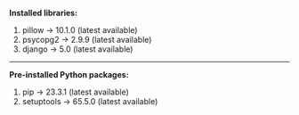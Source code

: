 <strong>Installed libraries:</strong>
1. pillow -> 10.1.0 (latest available)
2. psycopg2 -> 2.9.9 (latest available)
3. django -> 5.0 (latest available)

----------------------------------------------------------------

<strong>Pre-installed Python packages:</strong>
1. pip -> 23.3.1 (latest available)
2. setuptools -> 65.5.0 (latest available)